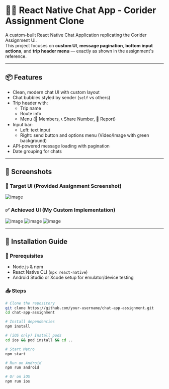 # 🧑‍💬 React Native Chat App - Corider Assignment Clone

A custom-built React Native Chat Application replicating the Corider Assignment UI.  
This project focuses on **custom UI**, **message pagination**, **bottom input actions**, and **trip header menu** — exactly as shown in the assignment's reference.

---

## 📦 Features

- Clean, modern chat UI with custom layout
- Chat bubbles styled by sender (`self` vs others)
- Trip header with:
  - Trip name
  - Route info
  - Menu (👥 Members, 📞 Share Number, 🚫 Report)
- Input bar:
  - Left: text input
  - Right: send button and options menu (Video/Image with green background)
- API-powered message loading with pagination
- Date grouping for chats

---

## 📸 Screenshots

### 🎯 Target UI (Provided Assignment Screenshot)

![image](https://github.com/user-attachments/assets/54064899-8a5f-438a-9fbc-8fc9a690c21e)


### ✅ Achieved UI (My Custom Implementation)

![image](https://github.com/user-attachments/assets/4456f8a0-5176-4249-a5ee-3ade8e30dd71)
![image](https://github.com/user-attachments/assets/bf15ad89-8a4d-4ba8-a2b7-b18a9e23cd84)
![image](https://github.com/user-attachments/assets/a702c915-8d16-4612-bc1e-ac9e94bc47dc)



---

## 🚀 Installation Guide

### 🧰 Prerequisites

- Node.js & npm
- React Native CLI (`npx react-native`)
- Android Studio or Xcode setup for emulator/device testing

### 📥 Steps

```bash
# Clone the repository
git clone https://github.com/your-username/chat-app-assignment.git
cd chat-app-assignment

# Install dependencies
npm install

# (iOS only) Install pods
cd ios && pod install && cd ..

# Start Metro
npm start

# Run on Android
npm run android

# Or on iOS
npm run ios
